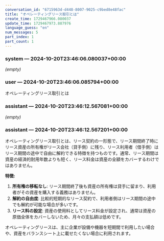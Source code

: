```yaml
---
conversation_id: "6715963d-d448-8007-9025-c9bed8e48fac"
title: "オペレーティングリース取引とは"
create_time: 1729467966.080037
update_time: 1729467973.887976
language_guess: "en"
num_messages: 5
part_index: 1
part_count: 1
---
```


### system — 2024-10-20T23:46:06.080037+00:00

_(empty)_

### user — 2024-10-20T23:46:06.085794+00:00

オペレーティングリース取引とは

### assistant — 2024-10-20T23:46:12.567081+00:00

_(empty)_

### assistant — 2024-10-20T23:46:12.567201+00:00

オペレーティングリース取引とは、リース契約の一形態で、リース期間終了時にリース資産の所有権がリース会社（貸手側）に残り、リース利用者（借手側）はリース期間の途中で自由に解約できる特徴を持つものです。通常、リース期間は資産の経済的耐用年数よりも短く、リース料金は資産の全額をカバーするわけではありません。

**特徴:**
1. **所有権の移転なし**: リース期間終了後も資産の所有権は貸手に留まり、利用者がその資産を購入する義務はありません。
2. **解約の自由度**: 比較的短期的なリース契約で、利用者側はリース期間の途中でも解約が可能な場合が多いです。
3. **リース料の設定**: 資産の使用料としてリース料金が設定され、通常は資産の原価全体をカバーしないため、月々の支払額は低めです。

オペレーティングリースは、主に企業が設備や機器を短期間で利用したい場合や、資産をバランスシート上に載せたくない場合に利用されます。
